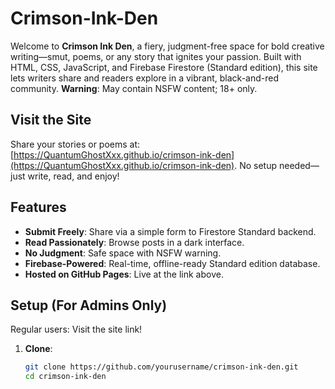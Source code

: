 # Crimson-Ink-Den

Welcome to **Crimson Ink Den**, a fiery, judgment-free space for bold creative writing—smut, poems, or any story that ignites your passion. Built with HTML, CSS, JavaScript, and Firebase Firestore (Standard edition), this site lets writers share and readers explore in a vibrant, black-and-red community. **Warning**: May contain NSFW content; 18+ only.

## Visit the Site
Share your stories or poems at: [https://QuantumGhostXxx.github.io/crimson-ink-den](https://QuantumGhostXxx.github.io/crimson-ink-den). No setup needed—just write, read, and enjoy!

## Features
- **Submit Freely**: Share via a simple form to Firestore Standard backend.
- **Read Passionately**: Browse posts in a dark interface.
- **No Judgment**: Safe space with NSFW warning.
- **Firebase-Powered**: Real-time, offline-ready Standard edition database.
- **Hosted on GitHub Pages**: Live at the link above.

## Setup (For Admins Only)
Regular users: Visit the site link!

1. **Clone**:
   ```bash
   git clone https://github.com/yourusername/crimson-ink-den.git
   cd crimson-ink-den
